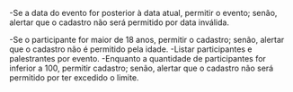 
 -Se a data do evento for posterior à data atual, permitir o evento; senão, alertar que o cadastro não será permitido por data inválida.

-Se o participante for maior de 18 anos, permitir o cadastro; senão, alertar que o cadastro não é permitido pela idade.
-Listar participantes e palestrantes por evento.
-Enquanto a quantidade de participantes for inferior a 100, permitir cadastro; senão, alertar que o cadastro não será permitido por ter excedido o limite.

